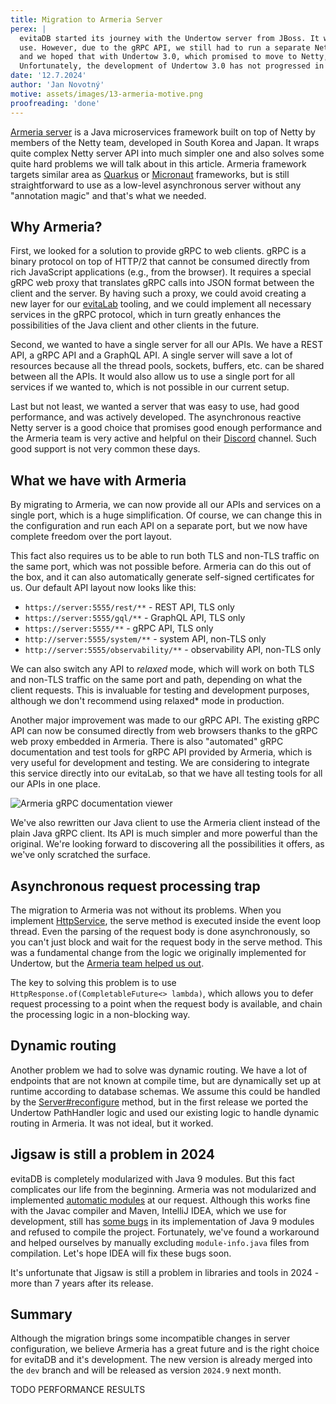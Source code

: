 ```yaml
---
title: Migration to Armeria Server
perex: |
  evitaDB started its journey with the Undertow server from JBoss. It was chosen because of its performance and ease of 
  use. However, due to the gRPC API, we still had to run a separate Netty server under the hood. This was far from ideal,
  and we hoped that with Undertow 3.0, which promised to move to Netty, we could unify all APIs under one server. 
  Unfortunately, the development of Undertow 3.0 has not progressed in years and we had to look for alternatives.
date: '12.7.2024'
author: 'Jan Novotný'
motive: assets/images/13-armeria-motive.png
proofreading: 'done'
---
```


[Armeria server](https://armeria.dev/) is a Java microservices framework built on top of Netty by members of the Netty team, developed in
South Korea and Japan. It wraps quite complex Netty server API into much simpler one and also solves some quite hard 
problems we will talk about in this article. Armeria framework targets similar area as [Quarkus](https://quarkus.io/) or
[Micronaut](https://micronaut.io/) frameworks, but is still straightforward to use as a low-level asynchronous server 
without any "annotation magic" and that's what we needed.

## Why Armeria?

First, we looked for a solution to provide gRPC to web clients. gRPC is a binary protocol on top of HTTP/2 that cannot 
be consumed directly from rich JavaScript applications (e.g., from the browser). It requires a special gRPC web proxy 
that translates gRPC calls into JSON format between the client and the server. By having such a proxy, we could avoid 
creating a new layer for our [evitaLab](12-evitalab-after-6-months.md) tooling, and we could implement all necessary 
services in the gRPC protocol, which in turn greatly enhances the possibilities of the Java client and other clients in 
the future.

Second, we wanted to have a single server for all our APIs. We have a REST API, a gRPC API and a GraphQL API. A single 
server will save a lot of resources because all the thread pools, sockets, buffers, etc. can be shared between all 
the APIs. It would also allow us to use a single port for all services if we wanted to, which is not possible in our
current setup.

Last but not least, we wanted a server that was easy to use, had good performance, and was actively developed. 
The asynchronous reactive Netty server is a good choice that promises good enough performance and the Armeria team is 
very active and helpful on their [Discord](https://armeria.dev/s/discord) channel. Such good support is not very common
these days.

## What we have with Armeria

By migrating to Armeria, we can now provide all our APIs and services on a single port, which is a huge simplification. 
Of course, we can change this in the configuration and run each API on a separate port, but we now have complete freedom 
over the port layout.

This fact also requires us to be able to run both TLS and non-TLS traffic on the same port, which was not possible 
before. Armeria can do this out of the box, and it can also automatically generate self-signed certificates for us. 
Our default API layout now looks like this:

- `https://server:5555/rest/**` - REST API, TLS only
- `https://server:5555/gql/**` - GraphQL API, TLS only
- `https://server:5555/**` - gRPC API, TLS only
- `http://server:5555/system/**` - system API, non-TLS only
- `http://server:5555/observability/**` - observability API, non-TLS only

We can also switch any API to *relaxed* mode, which will work on both TLS and non-TLS traffic on the same port and path,
depending on what the client requests. This is invaluable for testing and development purposes, although we don't 
recommend using relaxed* mode in production.

Another major improvement was made to our gRPC API. The existing gRPC API can now be consumed directly from web browsers 
thanks to the gRPC web proxy embedded in Armeria. There is also "automated" gRPC documentation and test tools for gRPC 
API provided by Armeria, which is very useful for development and testing. We are considering to integrate this service 
directly into our evitaLab, so that we have all testing tools for all our APIs in one place.

![Armeria gRPC documentation viewer](https://armeria.dev/static/07425b49e3908d0a974b067ff0a964eb/f594a/docservice-carousel-1.webp)

We've also rewritten our Java client to use the Armeria client instead of the plain Java gRPC client. Its API is much 
simpler and more powerful than the original. We're looking forward to discovering all the possibilities it offers, 
as we've only scratched the surface.

## Asynchronous request processing trap

The migration to Armeria was not without its problems. When you implement 
[HttpService](https://github.com/line/armeria/blob/main/core/src/main/java/com/linecorp/armeria/server/HttpService.java), 
the serve method is executed inside the event loop thread. Even the parsing of the request body is done asynchronously, 
so you can't just block and wait for the request body in the serve method. This was a fundamental change from the logic 
we originally implemented for Undertow, but the [Armeria team helped us out](https://discord.com/channels/1087271586832318494/1087272728177942629/1253656914106253374).

The key to solving this problem is to use `HttpResponse.of(CompletableFuture<> lambda)`, which allows you to defer 
request processing to a point when the request body is available, and chain the processing logic in a non-blocking way.

## Dynamic routing

Another problem we had to solve was dynamic routing. We have a lot of endpoints that are not known at compile time, 
but are dynamically set up at runtime according to database schemas. We assume this could be handled by 
the [Server#reconfigure](https://github.com/line/armeria/blob/main/core/src/main/java/com/linecorp/armeria/server/Server.java) 
method, but in the first release we ported the Undertow PathHandler logic and used our existing logic to handle dynamic 
routing in Armeria. It was not ideal, but it worked.

## Jigsaw is still a problem in 2024

evitaDB is completely modularized with Java 9 modules. But this fact complicates our life from the beginning. Armeria 
was not modularized and implemented [automatic modules](https://medium.com/technowriter/heres-a-cool-java-9-feature-automatic-module-name-2746641ebb7)
at our request. Although this works fine with the Javac compiler and Maven, IntelliJ IDEA, which we use for development, 
still has [some bugs](https://youtrack.jetbrains.com/issue/IDEA-353903) in its implementation of Java 9 modules and 
refused to compile the project. Fortunately, we've found a workaround and helped ourselves by manually excluding 
`module-info.java` files from compilation. Let's hope IDEA will fix these bugs soon.

It's unfortunate that Jigsaw is still a problem in libraries and tools in 2024 - more than 7 years after its release.

## Summary

Although the migration brings some incompatible changes in server configuration, we believe Armeria has a great future
and is the right choice for evitaDB and it's development. The new version is already merged into the `dev` branch and 
will be released as version `2024.9` next month.

TODO PERFORMANCE RESULTS
